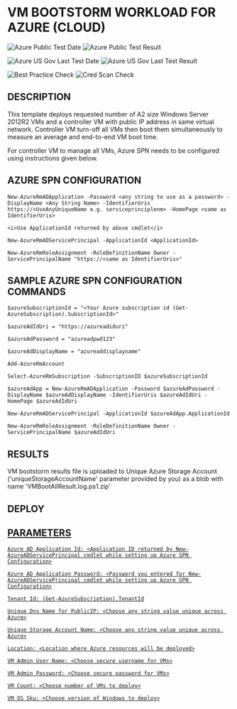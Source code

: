 # VM BOOTSTORM WORKLOAD FOR AZURE (CLOUD)

![Azure Public Test Date](https://azurequickstartsservice.blob.core.windows.net/badges/bootstorm-vm-boot-time/PublicLastTestDate.svg)
![Azure Public Test Result](https://azurequickstartsservice.blob.core.windows.net/badges/bootstorm-vm-boot-time/PublicDeployment.svg)

![Azure US Gov Last Test Date](https://azurequickstartsservice.blob.core.windows.net/badges/bootstorm-vm-boot-time/FairfaxLastTestDate.svg)
![Azure US Gov Last Test Result](https://azurequickstartsservice.blob.core.windows.net/badges/bootstorm-vm-boot-time/FairfaxDeployment.svg)

![Best Practice Check](https://azurequickstartsservice.blob.core.windows.net/badges/bootstorm-vm-boot-time/BestPracticeResult.svg)
![Cred Scan Check](https://azurequickstartsservice.blob.core.windows.net/badges/bootstorm-vm-boot-time/CredScanResult.svg)

## DESCRIPTION

This template deploys requested number of A2 size Windows Server 2012R2 VMs and
a controller VM with public IP address in same virtual network. Controller VM
turn-off all VMs then boot them simultaneously to measure an average and
end-to-end VM boot time.

For controller VM to manage all VMs, Azure SPN needs to be configured using
instructions given below.

## AZURE SPN CONFIGURATION

```Poweshell
New-AzureRmADApplication -Password <any string to use as a password> -DisplayName <Any String Name> -IdentifierUris https://<UseAnyUniqueName e.g. serviceprinciplenm> -HomePage <same as IdentifierUris>

<i>Use ApplicationId returned by above cmdlet</i>

New-AzureRmADServicePrincipal -ApplicationId <ApplicationId>

New-AzureRmRoleAssignment -RoleDefinitionName Owner -ServicePrincipalName "https://<same as IdentifierUris>"
```

## SAMPLE AZURE SPN CONFIGURATION COMMANDS

```Poweshell
$azureSubscriptionId = "<Your Azure subscription id (Get-AzureSubscription).SubscriptionId>"

$azureAdIdUri = "https://azureadiduri"

$azureAdPassword = "azureadpwd123"

$azureAdDisplayName = "azureaddisplayname"

Add-AzureRmAccount

Select-AzureRmSubscription -SubscriptionID $azureSubscriptionId

$azureAdApp = New-AzureRmADApplication -Password $azureAdPassword -DisplayName $azureAdDisplayName -IdentifierUris $azureAdIdUri -HomePage $azureAdIdUri

New-AzureRmADServicePrincipal -ApplicationId $azureAdApp.ApplicationId

New-AzureRmRoleAssignment -RoleDefinitionName Owner -ServicePrincipalName $azureAdIdUri
```

## RESULTS

VM bootstorm results file is uploaded to Unique Azure Storage Account
('uniqueStorageAccountName' parameter provided by you) as a blob with name
'VMBootAllResult.log.ps1.zip'

## DEPLOY

<a href="https://portal.azure.com/#create/Microsoft.Template/uri/https%3A%2F%2Fraw.githubusercontent.com%2FAzure%2FAzureStack-QuickStart-Templates%2Fmaster%2Fbootstorm-vm-boot-time%2Fazuredeploy.json" target="_blank">

## PARAMETERS

```Poweshell
Azure AD Application Id: <Application ID returned by New-AzureADServicePrincipal cmdlet while setting up Azure SPN Configuration>

Azure AD Application Password: <Password you entered for New-AzureADServicePrincipal cmdlet while setting up Azure SPN Configuration>

Tenant Id: (Get-AzureSubscription).TenantId

Unique Dns Name for PublicIP: <Choose any string value unique across Azure>

Unique Storage Account Name: <Choose any string value unique across Azure>

Location: <Location where Azure resources will be deployed>

VM Admin User Name: <Choose secure username for VMs>

VM Admin Password: <Choose secure password for VMs>

VM Count: <Choose number of VMs to deploy>

VM OS Sku: <Choose version of Windows to deploy>
```
